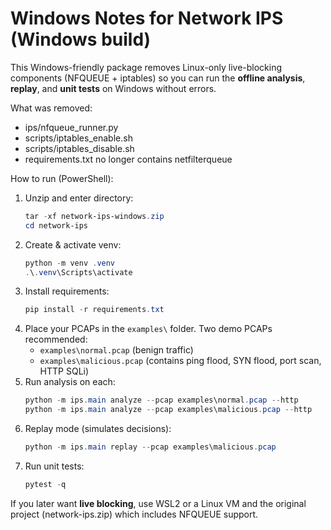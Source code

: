 # Windows Notes for Network IPS (Windows build)

This Windows-friendly package removes Linux-only live-blocking components (NFQUEUE + iptables)
so you can run the **offline analysis**, **replay**, and **unit tests** on Windows without errors.

What was removed:
- ips/nfqueue_runner.py
- scripts/iptables_enable.sh
- scripts/iptables_disable.sh
- requirements.txt no longer contains netfilterqueue

How to run (PowerShell):
1. Unzip and enter directory:
   ```powershell
   tar -xf network-ips-windows.zip
   cd network-ips
   ```
2. Create & activate venv:
   ```powershell
   python -m venv .venv
   .\.venv\Scripts\activate
   ```
3. Install requirements:
   ```powershell
   pip install -r requirements.txt
   ```
4. Place your PCAPs in the `examples\` folder. Two demo PCAPs recommended:
   - `examples\normal.pcap` (benign traffic)
   - `examples\malicious.pcap` (contains ping flood, SYN flood, port scan, HTTP SQLi)
5. Run analysis on each:
   ```powershell
   python -m ips.main analyze --pcap examples\normal.pcap --http
   python -m ips.main analyze --pcap examples\malicious.pcap --http
   ```
6. Replay mode (simulates decisions):
   ```powershell
   python -m ips.main replay --pcap examples\malicious.pcap
   ```
7. Run unit tests:
   ```powershell
   pytest -q
   ```

If you later want **live blocking**, use WSL2 or a Linux VM and the original project (network-ips.zip) which includes NFQUEUE support.

